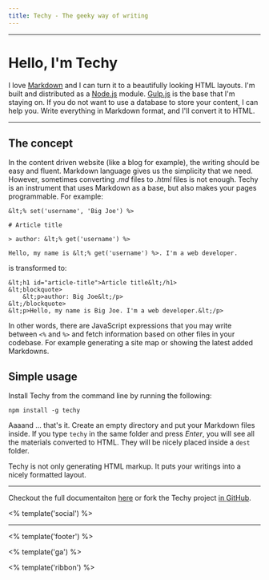 ```yaml
---
title: Techy - The geeky way of writing
---
```


<div class="full-img"></div>

---

# Hello, I'm Techy

I love [Markdown](https://daringfireball.net/projects/markdown/) and I can turn it to a beautifully looking HTML layouts. I'm built and distributed as a [Node.js](http://nodejs.org) module. [Gulp.js](http://gulpjs.com/) is the base that I'm staying on. If you do not want to use a database to store your content, I can help you. Write everything in Markdown format, and I'll convert it to HTML.

---

## The concept

In the content driven website (like a blog for example), the writing should be easy and fluent. Markdown language gives us the simplicity that we need. However, sometimes converting *.md* files to *.html* files is not enough. Techy is an instrument that uses Markdown as a base, but also makes your pages programmable. For example:

	&lt;% set('username', 'Big Joe') %>

	# Article title

	> author: &lt;% get('username') %>

	Hello, my name is &lt;% get('username') %>. I'm a web developer.

is transformed to:

	&lt;h1 id="article-title">Article title&lt;/h1>
	&lt;blockquote>
	    &lt;p>author: Big Joe&lt;/p>
	&lt;/blockquote>
	&lt;p>Hello, my name is Big Joe. I'm a web developer.&lt;/p>

In other words, there are JavaScript expressions that you may write between `<%` and `%>` and fetch information based on other files in your codebase. For example generating a site map or showing the latest added Markdowns.

## Simple usage

Install Techy from the command line by running the following:

	npm install -g techy

Aaaand ... that's it. Create an empty directory and put your Markdown files inside. If you type `techy` in the same folder and press *Enter*, you will see all the materials converted to HTML. They will be nicely placed inside a `dest` folder.

Techy is not only generating HTML markup. It puts your writings into a nicely formatted layout.

---

Checkout the full documentaiton [<i class="fa fa-book"></i> here](/techy/docs) or fork the Techy project [in <i class="fa fa-github"></i> GitHub](https://github.com/krasimir/techy).

<% template('social') %>

---

<% template('footer') %>

<% template('ga') %>

<% template('ribbon') %>
